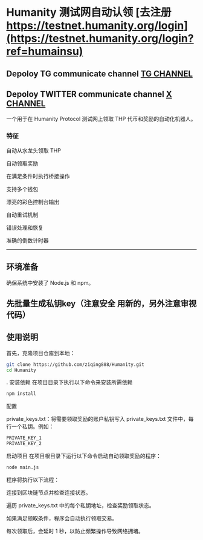 # Humanity 测试网自动认领 [去注册 https://testnet.humanity.org/login](https://testnet.humanity.org/login?ref=humainsu)
## Depoloy TG communicate channel [TG CHANNEL](https://t.co/2f0y7mCn1K)
## Depoloy TWITTER communicate channel [X CHANNEL](https://x.com/mooinchain) 

一个用于在 Humanity Protocol 测试网上领取 THP 代币和奖励的自动化机器人。

### 特征
自动从水龙头领取 THP

自动领取奖励

在满足条件时执行桥接操作

支持多个钱包

漂亮的彩色控制台输出

自动重试机制

错误处理和恢复

准确的倒数计时器


---


## 环境准备
确保系统中安装了 Node.js 和 npm。

## 先批量生成私钥key（注意安全 用新的，另外注意审视代码）

## 使用说明
首先，克隆项目仓库到本地：

```bash
git clone https://github.com/ziqing888/Humanity.git
cd Humanity
```
. 安装依赖
在项目目录下执行以下命令来安装所需依赖
```bash
npm install
```
配置

private_keys.txt：将需要领取奖励的账户私钥写入 private_keys.txt 文件中，每行一个私钥。例如：

```bash
PRIVATE_KEY_1
PRIVATE_KEY_2
 ```
启动项目
在项目根目录下运行以下命令启动自动领取奖励的程序：
```bash
node main.js
```
程序将执行以下流程：

连接到区块链节点并检查连接状态。

遍历 private_keys.txt 中的每个私钥地址，检查奖励领取状态。

如果满足领取条件，程序会自动执行领取交易。

每次领取后，会延时 1 秒，以防止频繁操作导致网络拥堵。


